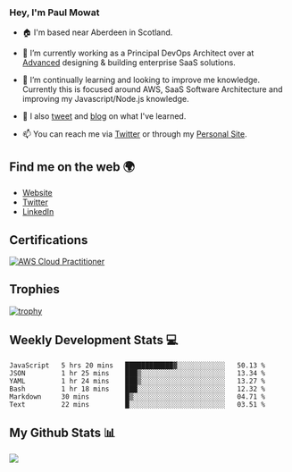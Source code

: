 ### Hey, I'm Paul Mowat

- 🏠 I'm based near Aberdeen in Scotland.
- 💼 I’m currently working as a Principal DevOps Architect over at [Advanced](https://www.oneadvanced.com/) designing & building enterprise SaaS solutions.
- 📖 I’m continually learning and looking to improve me knowledge. Currently this is focused around AWS, SaaS Software Architecture and improving my Javascript/Node.js knowledge.
- 📔 I also [tweet](https://twitter.com/paul_mowat) and [blog](https://www.paulmowat.co.uk/blog) on what I've learned.

- 📫 You can reach me via [Twitter](https://twitter.com/paul_mowat) or through my [Personal Site](https://www.paulmowat.co.uk).

## Find me on the web 🌍

- [Website](https://www.paulmowat.co.uk)
- [Twitter](https://twitter.com/paul_mowat)
- [LinkedIn](https://www.linkedin.com/in/paulmowat)

## Certifications

[![AWS Cloud Practitioner](https://www.paulmowat.co.uk/static/images/certifications/aws-certified-cloud-practitioner.png)](https://www.credly.com/badges/20782845-2a4c-4b9d-9f9c-7cd71100c1cb/public_url)

## Trophies

[![trophy](https://github-profile-trophy.vercel.app/?username=paulmowat)](https://github.com/ryo-ma/github-profile-trophy)

## Weekly Development Stats 💻

<!--START_SECTION:waka-->

```text
JavaScript   5 hrs 20 mins   ████████████▓░░░░░░░░░░░░   50.13 %
JSON         1 hr 25 mins    ███▒░░░░░░░░░░░░░░░░░░░░░   13.34 %
YAML         1 hr 24 mins    ███▒░░░░░░░░░░░░░░░░░░░░░   13.27 %
Bash         1 hr 18 mins    ███░░░░░░░░░░░░░░░░░░░░░░   12.32 %
Markdown     30 mins         █▒░░░░░░░░░░░░░░░░░░░░░░░   04.71 %
Text         22 mins         █░░░░░░░░░░░░░░░░░░░░░░░░   03.51 %
```

<!--END_SECTION:waka-->

## My Github Stats 📊

![](https://github-readme-stats.vercel.app/api?username=paulmowat&show_icons=true&count_private=true)
